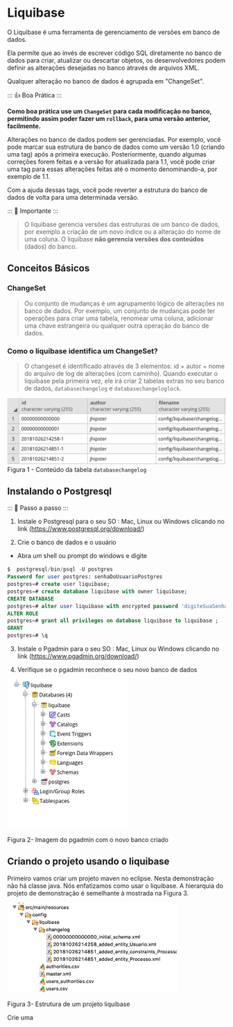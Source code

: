 # Liquibase

O Liquibase é uma ferramenta de gerenciamento de versões em banco de dados. 

Ela permite que ao invés de escrever código SQL diretamente no banco de dados para criar, atualizar ou descartar objetos, 
os desenvolvedores podem definir as alterações desejadas no banco através de arquivos XML.

Qualquer alteração no banco de dados é agrupada em "ChangeSet".

::: :+1: Boa Prática :::

**Como boa prática use um `ChangeSet` para cada modificação no banco,
permitindo assim poder fazer um `rollback`, para uma versão anterior, facilmente.**
         



Alterações no banco de dados podem ser gerenciadas. Por exemplo, você pode marcar sua estrutura de banco de dados como um 
versão 1.0 (criando uma tag) após a primeira execução. 
Posteriormente, quando algumas correções forem feitas e a versão for atualizada para 1.1, 
você pode criar uma tag para  essas alterações feitas até o momento denominando-a, por exemplo de 1.1. 

Com a ajuda dessas tags, você pode reverter a estrutura do banco de dados de volta para uma determinada versão. 

::: :pushpin: Importante :::

> O liquibase gerencia versões das estruturas de um banco de dados, por exemplo
a criação de um novo índice ou a alteração do nome de uma coluna. O liquibase **não gerencia versões dos conteúdos** (dados) do banco.

## Conceitos Básicos

### ChangeSet 
> Ou  conjunto de mudanças é um agrupamento lógico de alterações no banco de dados. 
Por exemplo, um conjunto de mudanças pode ter operações para criar uma tabela, 
renomear uma coluna, adicionar uma chave estrangeira ou qualquer outra operação do banco de dados.

### Como o liquibase identifica um ChangeSet? 
> O changeset é identificado através de 3 elementos: id + autor + nome do arquivo de log de alterações (com caminho). 
Quando executar o liquibase pela primeira vez, ele irá criar 2 tabelas extras no seu banco de dados, 
`databasechangelog` e `databasechangeloglock`.

 
![Conteúdo do arquivo databasechangelog](changeLog_img.png)
Figura 1 - Conteúdo da tabela `databasechangelog` 


## Instalando o Postgresql

::: :walking: Passo a passo :::  
1. Instale o Postgresql para o seu SO : Mac, Linux ou Windows clicando no link 
(https://www.postgresql.org/download/)

2. Crie o banco de dados e o usuário

  - Abra um shell ou prompt do windows e digite

```SQL
$  postgresql/bin/psql -U postgres
Password for user postgres: senhaDoUsuarioPostgres
postgres=# create user liquibase;                                                                                                                                 CREATE ROLE
postgres=# create database liquibase with owner liquibase;
CREATE DATABASE
postgres=# alter user liquibase with encrypted password 'digiteSuaSenhaAqui';
ALTER ROLE
postgres=# grant all privileges on database liquibase to liquibase ;
GRANT
postgres=# \q
```
3. Instale o Pgadmin para o seu SO : Mac, Linux ou Windows clicando no link 
(https://www.pgadmin.org/download/)

4. Verifique se o pgadmin reconhece o seu novo banco de dados

![imagem do pgadmin com o novo banco criado](pgadmin.png)

Figura 2- Imagem do pgadmin com o novo banco criado  




## Criando o  projeto usando o liquibase

Primeiro vamos criar um projeto maven no eclipse. Nesta demonstração não há classe java. Nós enfatizamos como usar o liquibase. A hierarquia do projeto de demonstração é semelhante à mostrada na Figura 3.

![Estrutura de um projeto liquibase](estrutraProjetoLiquibase.png)

Figura 3- Estrutura de um projeto liquibase  


Crie uma 



